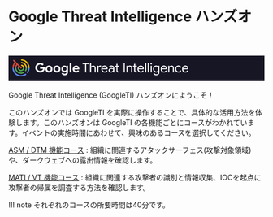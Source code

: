 # Google Threat Intelligence ハンズオン

![image-20250311112823261](images/image-20250311112823261.png)

Google Threat Intelligence (GoogleTI) ハンズオンにようこそ！ 







このハンズオンでは GoogleTI  を実際に操作することで、具体的な活用方法を体験します。このハンズオンは GoogleTI の各機能ごとにコースがわかれています。イベントの実施時間にあわせて、興味のあるコースを選択してください。

[ASM / DTM 機能コース](../drp/index.html) : 組織に関連するアタックサーフェス(攻撃対象領域)や、ダークウェブへの露出情報を確認します。 

[MATI / VT 機能コース](../ti/index.html) : 組織に関連する攻撃者の識別と情報収集、IOCを起点に攻撃者の帰属を調査する方法を確認します。



!!! note
    それぞれのコースの所要時間は40分です。

